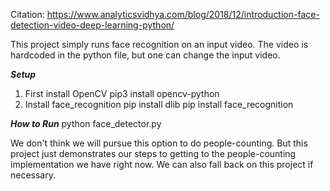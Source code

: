 Citation:
https://www.analyticsvidhya.com/blog/2018/12/introduction-face-detection-video-deep-learning-python/

This project simply runs face recognition on an input video. The video is hardcoded in the python file, but one can change the input video.

***Setup***
1. First install OpenCV
pip3 install opencv-python
2. Install face_recognition
pip install dlib
pip install face_recognition

***How to Run***
python face_detector.py

We don't think we will pursue this option to do people-counting. But this project just demonstrates our steps to getting to the people-counting implementation we have right now. We can also fall back on this project if necessary.